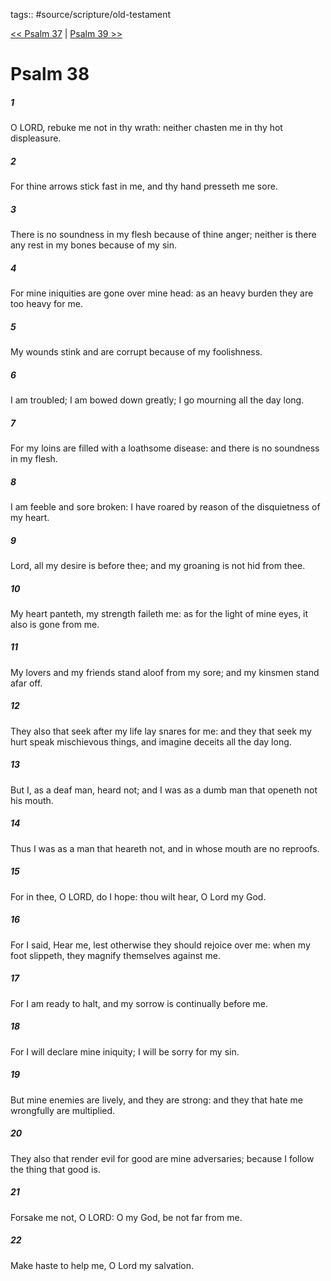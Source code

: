 tags:: #source/scripture/old-testament

[<< Psalm 37](source/scripture/old-testament/19_Psalms/Psalm_37.md) | [Psalm 39 >>](source/scripture/old-testament/19_Psalms/Psalm_39.md)

# Psalm 38

##### 1

O LORD, rebuke me not in thy wrath: neither chasten me in thy hot displeasure.

##### 2

For thine arrows stick fast in me, and thy hand presseth me sore.

##### 3

There is no soundness in my flesh because of thine anger; neither is there any rest in my bones because of my sin.

##### 4

For mine iniquities are gone over mine head: as an heavy burden they are too heavy for me.

##### 5

My wounds stink and are corrupt because of my foolishness.

##### 6

I am troubled; I am bowed down greatly; I go mourning all the day long.

##### 7

For my loins are filled with a loathsome disease: and there is no soundness in my flesh.

##### 8

I am feeble and sore broken: I have roared by reason of the disquietness of my heart.

##### 9

Lord, all my desire is before thee; and my groaning is not hid from thee.

##### 10

My heart panteth, my strength faileth me: as for the light of mine eyes, it also is gone from me.

##### 11

My lovers and my friends stand aloof from my sore; and my kinsmen stand afar off.

##### 12

They also that seek after my life lay snares for me: and they that seek my hurt speak mischievous things, and imagine deceits all the day long.

##### 13

But I, as a deaf man, heard not; and I was as a dumb man that openeth not his mouth.

##### 14

Thus I was as a man that heareth not, and in whose mouth are no reproofs.

##### 15

For in thee, O LORD, do I hope: thou wilt hear, O Lord my God.

##### 16

For I said, Hear me, lest otherwise they should rejoice over me: when my foot slippeth, they magnify themselves against me.

##### 17

For I am ready to halt, and my sorrow is continually before me.

##### 18

For I will declare mine iniquity; I will be sorry for my sin.

##### 19

But mine enemies are lively, and they are strong: and they that hate me wrongfully are multiplied.

##### 20

They also that render evil for good are mine adversaries; because I follow the thing that good is.

##### 21

Forsake me not, O LORD: O my God, be not far from me.

##### 22

Make haste to help me, O Lord my salvation.
